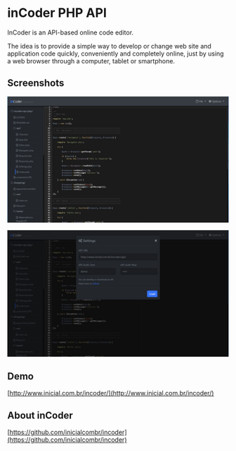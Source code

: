 # inCoder PHP API

InCoder is an API-based online code editor.

The idea is to provide a simple way to develop or change web site and application code quickly, conveniently and completely online, just by using a web browser through a computer, tablet or smartphone.

## Screenshots

![Screenshot](screenshots/editor.JPG)

![Screenshot](screenshots/settings.JPG)

## Demo

[http://www.inicial.com.br/incoder/](http://www.inicial.com.br/incoder/)

## About inCoder

[https://github.com/inicialcombr/incoder](https://github.com/inicialcombr/incoder)
